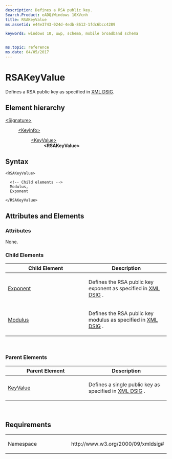 ```yaml
---
description: Defines a RSA public key.
Search.Product: eADQiWindows 10XVcnh
title: RSAKeyValue
ms.assetid: e44e3743-024d-4edb-8612-1fdc6bcc4289

keywords: windows 10, uwp, schema, mobile broadband schema


ms.topic: reference
ms.date: 04/05/2017
---
```


# RSAKeyValue


Defines a RSA public key as specified in [XML DSIG](https://www.w3.org/TR/xmldsig-core/).

## Element hierarchy

<dl>
<dt><a href="element-signature.md">&lt;Signature&gt;</a></dt>
<dd>
<dl>
<dt><a href="element-keyinfo.md">&lt;KeyInfo&gt;</a></dt>
<dd>
<dl>
<dt><a href="element-keyvalue.md">&lt;KeyValue&gt;</a></dt>
<dd><b>&lt;RSAKeyValue&gt;</b></dd>
</dl>
</dd>
</dl>
</dd>
</dl>

## Syntax

``` syntax
<RSAKeyValue>

  <!-- Child elements -->
  Modulus,
  Exponent

</RSAKeyValue>
```

## Attributes and Elements


### Attributes

None.

### Child Elements

<table>
<colgroup>
<col width="50%" />
<col width="50%" />
</colgroup>
<thead>
<tr class="header">
<th>Child Element</th>
<th>Description</th>
</tr>
</thead>
<tbody>
<tr class="odd">
<td><a href="element-exponent.md">Exponent</a> </td>
<td><p>Defines the RSA public key exponent as specified in <a href="https://www.w3.org/TR/xmldsig-core/">XML DSIG</a> .</p></td>
</tr>
<tr class="even">
<td><a href="element-modulus.md">Modulus</a> </td>
<td><p>Defines the RSA public key modulus as specified in <a href="https://www.w3.org/TR/xmldsig-core/">XML DSIG</a> .</p></td>
</tr>
</tbody>
</table>

 

### Parent Elements

<table>
<colgroup>
<col width="50%" />
<col width="50%" />
</colgroup>
<thead>
<tr class="header">
<th>Parent Element</th>
<th>Description</th>
</tr>
</thead>
<tbody>
<tr class="odd">
<td><a href="element-keyvalue.md">KeyValue</a> </td>
<td><p>Defines a single public key as specified in <a href="https://www.w3.org/TR/xmldsig-core/">XML DSIG</a> .</p></td>
</tr>
</tbody>
</table>

 

## Requirements

<table>
<colgroup>
<col width="50%" />
<col width="50%" />
</colgroup>
<tbody>
<tr class="odd">
<td><p>Namespace</p></td>
<td><p>http://www.w3.org/2000/09/xmldsig#</p></td>
</tr>
</tbody>
</table>

 

 



